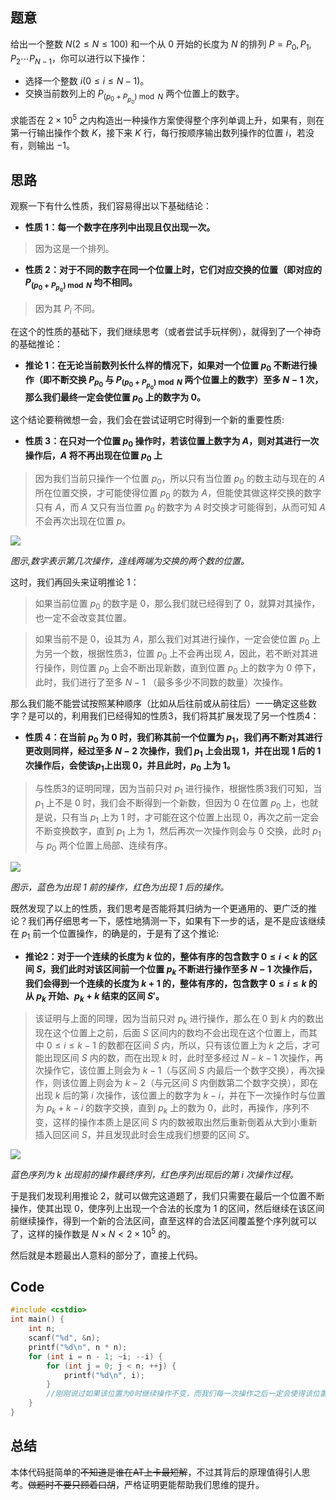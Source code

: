 ## 题意
给出一个整数 $N(2\leq N\leq 100)$ 和一个从 $0$ 开始的长度为 $N$ 的排列 $P=P_0,P_1,P_2\cdots P_{N-1}$，你可以进行以下操作：

- 选择一个整数 $i(0\leq i \leq N-1)$。
- 交换当前数列上的 $P_{(p_0+P_{p_0})\bmod N}$ 两个位置上的数字。

求能否在 $2\times 10^5$ 之内构造出一种操作方案使得整个序列单调上升，如果有，则在第一行输出操作个数 $K$，接下来 $K$ 行，每行按顺序输出数列操作的位置 $i$，若没有，则输出 $-1$。

## 思路
观察一下有什么性质，我们容易得出以下基础结论：

- **性质 1：每一个数字在序列中出现且仅出现一次。**
> 因为这是一个排列。
- **性质 2：对于不同的数字在同一个位置上时，它们对应交换的位置（即对应的 $P_{(p_0+P_{p_0})\bmod N}$ 均不相同。**
> 因为其 $P_i$ 不同。

在这个的性质的基础下，我们继续思考（或者尝试手玩样例），就得到了一个神奇的基础推论：

- **推论 1：在无论当前数列长什么样的情况下，如果对一个位置 $p_0$ 不断进行操作（即不断交换 $P_{p_0}$ 与 $P_{(p_0+P_{p_0})\bmod N}$ 两个位置上的数字）至多 $N-1$ 次，那么我们最终一定会使位置 $p_0$ 上的数字为 $0$。**

这个结论要稍微想一会，我们会在尝试证明它时得到一个新的重要性质:

- **性质 3：在只对一个位置 $p_0$ 操作时，若该位置上数字为 $A$，则对其进行一次操作后，$A$ 将不再出现在位置 $p_0$ 上**
> 因为我们当前只操作一个位置 $p_0$，所以只有当位置 $p_0$ 的数主动与现在的 $A$ 所在位置交换，才可能使得位置 $p_0$ 的数为 $A$，但能使其做这样交换的数字只有 $A$，而 $A$ 又只有当位置 $p_0$ 的数字为 $A$ 时交换才可能得到，从而可知 $A$ 不会再次出现在位置 $p$。

![](https://cdn.luogu.com.cn/upload/image_hosting/6tpioaxu.png)


 _图示,数字表示第几次操作，连线两端为交换的两个数的位置。_ 

这时，我们再回头来证明推论 1：
> 如果当前位置 $p_0$ 的数字是 $0$，那么我们就已经得到了 $0$，就算对其操作，也一定不会改变其位置。

> 如果当前不是 $0$，设其为 $A$，那么我们对其进行操作，一定会使位置 $p_0$ 上为另一个数，根据性质3，位置 $p_0$ 上不会再出现 $A$，因此，若不断对其进行操作，则位置 $p_0$ 上会不断出现新数，直到位置 $p_0$ 上的数字为 $0$ 停下，此时，我们进行了至多 $N-1$ （最多多少不同数的数量）次操作。

那么我们能不能尝试按照某种顺序（比如从后往前或从前往后）一一确定这些数字？是可以的，利用我们已经得知的性质3，我们将其扩展发现了另一个性质4：
- **性质 4：在当前 $p_0$ 为 $0$ 时，我们称其前一个位置为 $p_1$，我们再不断对其进行更改则同样，经过至多 $N-2$ 次操作，我们 $p_1$ 上会出现 $1$，并在出现 $1$ 后的 $1$ 次操作后，会使该$p_1$上出现 $0$，并且此时，$p_0$ 上为 $1$。**
> 与性质3的证明同理，因为当前只对 $p_1$ 进行操作，根据性质3我们可知，当 $p_1$ 上不是 $0$ 时，我们会不断得到一个新数，但因为 $0$ 在位置 $p_0$ 上，也就是说，只有当 $p_1$ 上为 $1$ 时，才可能在这个位置上出现 $0$，再次之前一定会不断变换数字，直到 $p_1$ 上为 $1$，然后再次一次操作则会与 $0$ 交换，此时 $p_1$ 与 $p_0$ 两个位置上局部、连续有序。

![](https://cdn.luogu.com.cn/upload/image_hosting/u52qjhsg.png)


_图示，蓝色为出现 $1$ 前的操作，红色为出现 $1$ 后的操作。_

既然发现了以上的性质，我们思考是否能将其归纳为一个更通用的、更广泛的推论？我们再仔细思考一下，感性地猜测一下，如果有下一步的话，是不是应该继续在 $p_1$ 前一个位置操作，的确是的，于是有了这个推论:
- **推论2：对于一个连续的长度为 $k$ 位的，整体有序的包含数字 $0\leq i \lt k$ 的区间 $S$，我们此时对该区间前一个位置 $p_k$ 不断进行操作至多 $N-1$ 次操作后，我们会得到一个连续的长度为 $k+1$ 的，整体有序的，包含数字 $0\leq i \leq k$ 的从 $p_k$ 开始、$p_k+k$ 结束的区间 $S'$。**
> 该证明与上面的同理，因为当前只对 $p_k$ 进行操作，那么在 $0$ 到 $k$ 内的数出现在这个位置上之前，后面 $S$ 区间内的数均不会出现在这个位置上，而其中 $0\leq i\leq k-1$ 的数都在区间 $S$ 内，所以，只有该位置上为 $k$ 之后，才可能出现区间 $S$ 内的数，而在出现 $k$ 时，此时至多经过 $N-k-1$ 次操作，再次操作它，该位置上则会为 $k-1$（与区间 $S$ 内最后一个数字交换），再次操作，则该位置上则会为 $k-2$（与元区间 $S$ 内倒数第二个数字交换），即在出现 $k$ 后的第 $i$ 次操作，该位置上的数字为 $k-i$，并在下一次操作时与位置为 $p_k+k-i$ 的数字交换，直到 $p_k$ 上的数为 $0$，此时，再操作，序列不变，这样的操作本质上是区间 $S$ 内的数被取出然后重新倒着从大到小重新插入回区间 $S$，并且发现此时会生成我们想要的区间 $S'$。

![](https://cdn.luogu.com.cn/upload/image_hosting/ghhqcxpc.png)


_蓝色序列为 $k$ 出现前的操作最终序列，红色序列出现后的第 $i$ 次操作过程。_

于是我们发现利用推论 2，就可以做完这道题了，我们只需要在最后一个位置不断操作，使其出现 $0$，使序列上出现一个合法的长度为 $1$ 的区间，然后继续在该区间前继续操作，得到一个新的合法区间，直至这样的合法区间覆盖整个序列就可以了，这样的操作数是 $N\times N \lt 2\times 10^5$ 的。

然后就是本题最出人意料的部分了，直接上代码。
## Code
```cpp
#include <cstdio>
int main() {
	int n;
	scanf("%d", &n);
	printf("%d\n", n * n);
	for (int i = n - 1; ~i; --i) {
		for (int j = 0; j < n; ++j) {
			printf("%d\n", i);
		}
		//刚刚说过如果该位置为0时继续操作不变，而我们每一次操作之后一定会使得该位置为0，懒得特判节约操作了，反正都能过。
	}
}
```
## 总结
本体代码挺简单的~~不知道是谁在AT上卡最短解~~，不过其背后的原理值得引人思考。~~做题时不要只顾着口胡~~，严格证明更能帮助我们思维的提升。